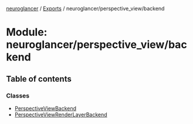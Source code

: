 [neuroglancer](../README.md) / [Exports](../modules.md) / neuroglancer/perspective\_view/backend

# Module: neuroglancer/perspective\_view/backend

## Table of contents

### Classes

- [PerspectiveViewBackend](../classes/neuroglancer_perspective_view_backend.PerspectiveViewBackend.md)
- [PerspectiveViewRenderLayerBackend](../classes/neuroglancer_perspective_view_backend.PerspectiveViewRenderLayerBackend.md)
